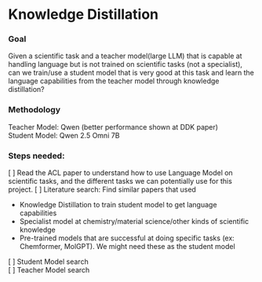 # Knowledge Distillation 

### Goal  
Given a scientific task and a teacher model(large LLM) that is capable at handling language but is not trained on scientific tasks (not a specialist), can we train/use a student model that is very good at this task and learn the language capabilities from the teacher model through knowledge distillation? 

### Methodology 
Teacher Model: Qwen (better performance shown at DDK paper)  
Student Model: Qwen 2.5 Omni 7B    
  
### Steps needed: 
[ ] Read the ACL paper to understand how to use Language Model on scientific tasks, and the different tasks we can potentially use for this project. 
[ ] Literature search: Find similar papers that used     
- Knowledge Distillation to train student model to get language capabilities 
- Specialist model at chemistry/material science/other kinds of scientific knowledge
- Pre-trained models that are successful at doing specific tasks (ex: Chemformer, MolGPT). We might need these as the student model 

[ ] Student Model search   
[ ] Teacher Model search 